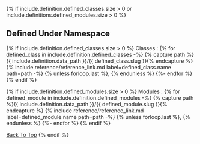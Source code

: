 {% if include.definition.defined_classes.size > 0 or include.definitions.defined_modules.size > 0 %}
## Defined Under Namespace

{% if include.definition.defined_classes.size > 0 %}
Classes
: {% for defined_class in include.definition.defined_classes -%}
  {% capture path %}{{ include.definition.data_path }}/{{ defined_class.slug }}{% endcapture %}
  {% include reference/reference_link.md label=defined_class.name path=path -%}
  {% unless forloop.last %}, {% endunless %}
  {%- endfor %}
{% endif %}

{% if include.definition.defined_modules.size > 0 %}
Modules
: {% for defined_module in include.definition.defined_modules -%}
  {% capture path %}{{ include.definition.data_path }}/{{ defined_module.slug }}{% endcapture %}
  {% include reference/reference_link.md label=defined_module.name path=path -%}
  {% unless forloop.last %}, {% endunless %}
  {%- endfor %}
{% endif %}

[Back To Top](#)
{% endif %}
